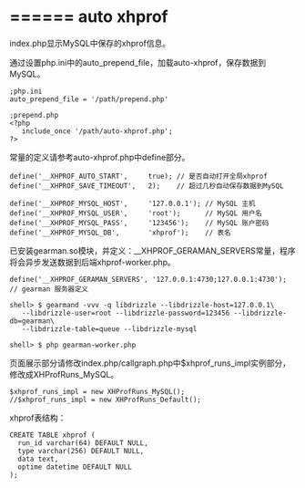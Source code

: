 ======
auto xhprof
======

index.php显示MySQL中保存的xhprof信息。

通过设置php.ini中的auto_prepend_file，加载auto-xhprof，保存数据到MySQL。

    ;php.ini
    auto_prepend_file = '/path/prepend.php'

    ;prepend.php
    <?php
       include_once '/path/auto-xhprof.php';
    ?>

常量的定义请参考auto-xhprof.php中define部分。

    define('__XHPROF_AUTO_START',     true); // 是否自动打开全局xhprof
    define('__XHPROF_SAVE_TIMEOUT',   2);    // 超过几秒自动保存数据到MySQL

    define('__XHPROF_MYSQL_HOST',     '127.0.0.1'); // MySQL 主机
    define('__XHPROF_MYSQL_USER',     'root');      // MySQL 用户名
    define('__XHPROF_MYSQL_PASS',     '123456');    // MySQL 账户密码
    define('__XHPROF_MYSQL_DB',       'xhprof');    // 表名

已安装gearman.so模块，并定义：__XHPROF_GERAMAN_SERVERS常量，程序将会异步发送数据到后端xhprof-worker.php。

    define('__XHPROF_GERAMAN_SERVERS', '127.0.0.1:4730;127.0.0.1:4730'); // gearman 服务器定义

    shell> $ gearmand -vvv -q libdrizzle --libdrizzle-host=127.0.0.1\
       --libdrizzle-user=root --libdrizzle-password=123456 --libdrizzle-db=gearman\
       --libdrizzle-table=queue --libdrizzle-mysql

    shell> $ php gearman-worker.php

页面展示部分请修改index.php/callgraph.php中$xhprof_runs_impl实例部分，修改成XHProfRuns_MySQL。

    $xhprof_runs_impl = new XHProfRuns_MySQL();
    //$xhprof_runs_impl = new XHProfRuns_Default();

xhprof表结构：

    CREATE TABLE xhprof (
      run_id varchar(64) DEFAULT NULL,
      type varchar(256) DEFAULT NULL,
      data text,
      optime datetime DEFAULT NULL
    );

